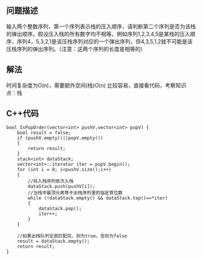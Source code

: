 ## 问题描述
输入两个整数序列，第一个序列表示栈的压入顺序，请判断第二个序列是否为该栈的弹出顺序。假设压入栈的所有数字均不相等。例如序列1,2,3,4,5是某栈的压入顺序，序列4，5,3,2,1是该压栈序列对应的一个弹出序列，但4,3,5,1,2就不可能是该压栈序列的弹出序列。（注意：这两个序列的长度是相等的）

## 解法
时间复杂度为O(n)，需要额外空间(栈)O(n)
比较容易，直接看代码，考察知识点：栈

## C++代码
```
bool IsPopOrder(vector<int> pushV,vector<int> popV) {
    bool result = false;
    if (pushV.empty()||popV.empty())
    {
        return result;
    }
    stack<int> dataStack;
    vector<int>::iterator iter = popV.begin();
    for (int i = 0; i<pushV.size();i++)
    {
        //将入栈序列依次入栈
        dataStack.push(pushV[i]);
        //当栈中最顶元素等于出栈序列里的指定首位数
        while (!dataStack.empty() && dataStack.top()==*iter)
        {
            dataStack.pop();
            iter++;
        }    
    }

    //如果出栈队列全部匹配完，则为true，否则为false
    result = dataStack.empty();
    return result;
}
```